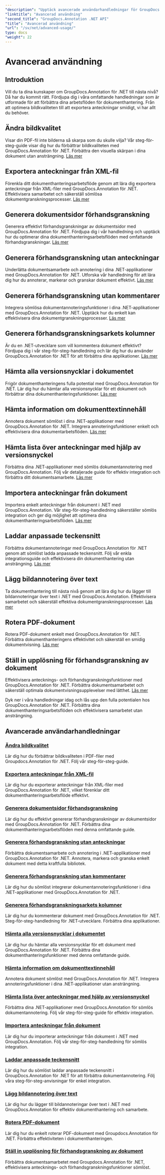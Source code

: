 ```yaml
---
"description": "Upptäck avancerade användarhandledningar för GroupDocs.Annotation .NET. Förbättra dokumenthanteringen med steg-för-steg-guider om bildkvalitet, export av annoteringar och mer."
"linktitle": "Avancerad användning"
"second_title": "GroupDocs.Annotation .NET API"
"title": "Avancerad användning"
"url": "/sv/net/advanced-usage/"
type: docs
"weight": 22
---
```


# Avancerad användning

## Introduktion

Vill du ta dina kunskaper om GroupDocs.Annotation för .NET till nästa nivå? Då har du kommit rätt. Fördjupa dig i våra omfattande handledningar som är utformade för att förbättra dina arbetsflöden för dokumenthantering. Från att optimera bildkvaliteten till att exportera anteckningar smidigt, vi har allt du behöver.

## Ändra bildkvalitet
Visar din PDF-fil inte bilderna så skarpa som du skulle vilja? Vår steg-för-steg-guide visar dig hur du förbättrar bildkvaliteten med GroupDocs.Annotation för .NET. Förbättra den visuella skärpan i dina dokument utan ansträngning. [Läs mer](./change-image-quality/)

## Exportera anteckningar från XML-fil
Förenkla ditt dokumenthanteringsarbetsflöde genom att lära dig exportera anteckningar från XML-filer med GroupDocs.Annotation för .NET. Effektivisera samarbetet och säkerställ sömlösa dokumentgranskningsprocesser. [Läs mer](./export-annotations-xml-file/)

## Generera dokumentsidor förhandsgranskning
Generera effektivt förhandsgranskningar av dokumentsidor med GroupDocs.Annotation för .NET. Fördjupa dig i vår handledning och upptäck hur du optimerar dina dokumenthanteringsarbetsflöden med omfattande förhandsgranskningar. [Läs mer](./generate-document-pages-preview/)

## Generera förhandsgranskning utan anteckningar
Underlätta dokumentsamarbete och annotering i dina .NET-applikationer med GroupDocs.Annotation för .NET. Utforska vår handledning för att lära dig hur du annoterar, markerar och granskar dokument effektivt. [Läs mer](./generate-preview-without-annotations/)

## Generera förhandsgranskning utan kommentarer
Integrera sömlösa dokumentannoteringsfunktioner i dina .NET-applikationer med GroupDocs.Annotation för .NET. Upptäck hur du enkelt kan effektivisera dina dokumentgranskningsprocesser. [Läs mer](./generate-preview-without-comments/)

## Generera förhandsgranskningsarkets kolumner
Är du en .NET-utvecklare som vill kommentera dokument effektivt? Fördjupa dig i vår steg-för-steg-handledning och lär dig hur du använder GroupDocs.Annotation för .NET för att förbättra dina applikationer. [Läs mer](./generate-preview-worksheet-columns/)

## Hämta alla versionsnycklar i dokumentet
Frigör dokumenthanteringens fulla potential med GroupDocs.Annotation för .NET. Lär dig hur du hämtar alla versionsnycklar för ett dokument och förbättrar dina dokumenthanteringsfunktioner. [Läs mer](./get-all-version-keys-document/)

## Hämta information om dokumenttextinnehåll
Annotera dokument sömlöst i dina .NET-applikationer med GroupDocs.Annotation för .NET. Integrera annoteringsfunktioner enkelt och effektivisera dina dokumentarbetsflöden. [Läs mer](./get-document-text-content-information/)

## Hämta lista över anteckningar med hjälp av versionsnyckel
Förbättra dina .NET-applikationer med sömlös dokumentannotering med GroupDocs.Annotation. Följ vår detaljerade guide för effektiv integration och förbättra ditt dokumentsamarbete. [Läs mer](./get-list-annotations-version-key/)

## Importera anteckningar från dokument
Importera enkelt anteckningar från dokument i .NET med GroupDocs.Annotation. Vår steg-för-steg-handledning säkerställer sömlös integration och ger dig möjlighet att optimera dina dokumenthanteringsarbetsflöden. [Läs mer](./import-annotations-from-document/)

## Laddar anpassade teckensnitt
Förbättra dokumentannoteringar med GroupDocs.Annotation för .NET genom att sömlöst ladda anpassade teckensnitt. Följ vår enkla integrationsguide och effektivisera din dokumenthantering utan ansträngning. [Läs mer](./loading-custom-fonts/)

## Lägg bildannotering över text
Ta dokumenthantering till nästa nivå genom att lära dig hur du lägger till bildannoteringar över text i .NET med GroupDocs.Annotation. Effektivisera samarbetet och säkerställ effektiva dokumentgranskningsprocesser. [Läs mer](./put-image-annotation-over-text/)

## Rotera PDF-dokument
Rotera PDF-dokument enkelt med GroupDocs.Annotation för .NET. Förbättra dokumenthanteringens effektivitet och säkerställ en smidig dokumentvisning. [Läs mer](./rotating-pdf-documents/)

## Ställ in upplösning för förhandsgranskning av dokument
Effektivisera antecknings- och förhandsgranskningsfunktioner med GroupDocs.Annotation för .NET. Förbättra dokumentsamarbetet och säkerställ optimala dokumentvisningsupplevelser med lätthet. [Läs mer](./set-document-preview-resolution/)

Dyk ner i våra handledningar idag och lås upp den fulla potentialen hos GroupDocs.Annotation för .NET. Förbättra dina dokumenthanteringsarbetsflöden och effektivisera samarbetet utan ansträngning.
## Avancerade användarhandledningar
### [Ändra bildkvalitet](./change-image-quality/)
Lär dig hur du förbättrar bildkvaliteten i PDF-filer med Groupdocs.Annotation för .NET. Följ vår steg-för-steg-guide.
### [Exportera anteckningar från XML-fil](./export-annotations-xml-file/)
Lär dig hur du exporterar anteckningar från XML-filer med GroupDocs.Annotation för .NET, vilket förenklar ditt dokumenthanteringsarbetsflöde effektivt.
### [Generera dokumentsidor förhandsgranskning](./generate-document-pages-preview/)
Lär dig hur du effektivt genererar förhandsgranskningar av dokumentsidor med GroupDocs.Annotation för .NET. Förbättra dina dokumenthanteringsarbetsflöden med denna omfattande guide.
### [Generera förhandsgranskning utan anteckningar](./generate-preview-without-annotations/)
Förbättra dokumentsamarbete och annotering i .NET-applikationer med GroupDocs.Annotation för .NET. Annotera, markera och granska enkelt dokument med detta kraftfulla bibliotek.
### [Generera förhandsgranskning utan kommentarer](./generate-preview-without-comments/)
Lär dig hur du sömlöst integrerar dokumentannoteringsfunktioner i dina .NET-applikationer med GroupDocs.Annotation för .NET.
### [Generera förhandsgranskningsarkets kolumner](./generate-preview-worksheet-columns/)
Lär dig hur du kommenterar dokument med GroupDocs.Annotation för .NET. Steg-för-steg-handledning för .NET-utvecklare. Förbättra dina applikationer.
### [Hämta alla versionsnycklar i dokumentet](./get-all-version-keys-document/)
Lär dig hur du hämtar alla versionsnycklar för ett dokument med GroupDocs.Annotation för .NET. Förbättra dina dokumenthanteringsfunktioner med denna omfattande guide.
### [Hämta information om dokumenttextinnehåll](./get-document-text-content-information/)
Annotera dokument sömlöst med GroupDocs.Annotation för .NET. Integrera annoteringsfunktioner i dina .NET-applikationer utan ansträngning.
### [Hämta lista över anteckningar med hjälp av versionsnyckel](./get-list-annotations-version-key/)
Förbättra dina .NET-applikationer med GroupDocs.Annotation för sömlös dokumentannotering. Följ vår steg-för-steg-guide för effektiv integration.
### [Importera anteckningar från dokument](./import-annotations-from-document/)
Lär dig hur du importerar anteckningar från dokument i .NET med GroupDocs.Annotation. Följ vår steg-för-steg-handledning för sömlös integration.
### [Laddar anpassade teckensnitt](./loading-custom-fonts/)
Lär dig hur du sömlöst laddar anpassade teckensnitt i GroupDocs.Annotation för .NET för att förbättra dokumentannotering. Följ våra steg-för-steg-anvisningar för enkel integration.
### [Lägg bildannotering över text](./put-image-annotation-over-text/)
Lär dig hur du lägger till bildannoteringar över text i .NET med GroupDocs.Annotation för effektiv dokumenthantering och samarbete.
### [Rotera PDF-dokument](./rotating-pdf-documents/)
Lär dig hur du enkelt roterar PDF-dokument med Groupdocs.Annotation för .NET. Förbättra effektiviteten i dokumenthanteringen.
### [Ställ in upplösning för förhandsgranskning av dokument](./set-document-preview-resolution/)
Förbättra dokumentsamarbetet med Groupdocs.Annotation för .NET, effektivisera antecknings- och förhandsgranskningsfunktioner sömlöst.